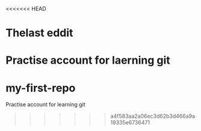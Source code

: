 <<<<<<< HEAD
# Thelast eddit
Practise account for laerning git
=======
# my-first-repo
Practise account for learning git
>>>>>>> a4f583aa2a06ec3d62b3d466a9a19335e6736471

